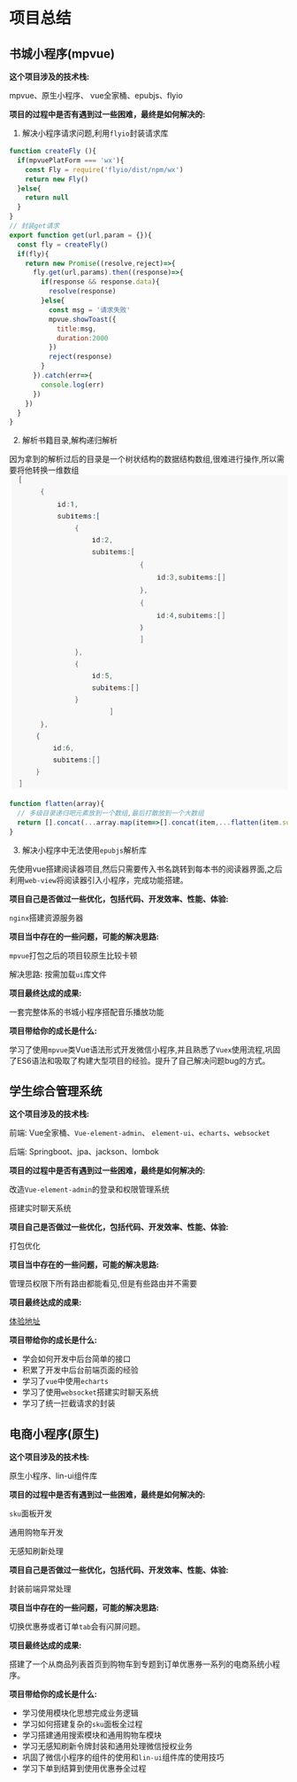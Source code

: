# 项目总结

## 书城小程序(mpvue)

**这个项目涉及的技术栈:** 

mpvue、原生小程序、 vue全家桶、epubjs、flyio

**项目的过程中是否有遇到过一些困难，最终是如何解决的:**

1. 解决小程序请求问题,利用`flyio`封装请求库

```js
function createFly (){
  if(mpvuePlatForm === 'wx'){
    const Fly = require('flyio/dist/npm/wx')
    return new Fly()
  }else{
    return null
  }
}
// 封装get请求
export function get(url,param = {}){
  const fly = createFly()
  if(fly){
    return new Promise((resolve,reject)=>{
      fly.get(url,params).then((response)=>{
        if(response && response.data){
          resolve(response)
        }else{
          const msg = '请求失败'
          mpvue.showToast({
            title:msg,
            duration:2000
          })
          reject(response)
        }
      }).catch(err=>{
        console.log(err)
      })
    })
  }
}
```
2. 解析书籍目录,解构递归解析

因为拿到的解析过后的目录是一个树状结构的数据结构数组,很难进行操作,所以需要将他转换一维数组
![20200710154046.png](https://raw.githubusercontent.com/imageList/imglist/master/20200710154046.png)

```js
function flatten(array){
  // 多级目录递归吧元素放到一个数组,最后打散放到一个大数组
  return [].concat(...array.map(item=>[].concat(item,...flatten(item.subitems))))
}
```

3. 解决小程序中无法使用`epubjs`解析库

先使用vue搭建阅读器项目,然后只需要传入书名跳转到每本书的阅读器界面,之后利用`web-view`将阅读器引入小程序，完成功能搭建。


**项目自己是否做过一些优化，包括代码、开发效率、性能、体验:**

`nginx`搭建资源服务器

**项目当中存在的一些问题，可能的解决思路:**

`mpvue`打包之后的项目较原生比较卡顿

解决思路: 按需加载`ui`库文件

**项目最终达成的成果:**

一套完整体系的书城小程序搭配音乐播放功能


**项目带给你的成长是什么:**

学习了使用`mpvue`类Vue语法形式开发微信小程序,并且熟悉了`Vuex`使用流程,巩固了ES6语法和吸取了构建大型项目的经验。提升了自己解决问题bug的方式。


## 学生综合管理系统

**这个项目涉及的技术栈:**

前端: Vue全家桶、`Vue-element-admin`、 `element-ui`、`echarts`、`websocket`

后端: Springboot、jpa、jackson、lombok

**项目的过程中是否有遇到过一些困难，最终是如何解决的:**

改造`Vue-element-admin`的登录和权限管理系统

搭建实时聊天系统


**项目自己是否做过一些优化，包括代码、开发效率、性能、体验:**

打包优化

**项目当中存在的一些问题，可能的解决思路:**

管理员权限下所有路由都能看见,但是有些路由并不需要


**项目最终达成的成果:**

[体验地址](http://student-admin.yangxiansheng.top/)

**项目带给你的成长是什么:**

- 学会如何开发中后台简单的接口
- 积累了开发中后台前端页面的经验
- 学习了`vue`中使用`echarts`
- 学习了使用`websocket`搭建实时聊天系统
- 学习了统一拦截请求的封装

## 电商小程序(原生)

**这个项目涉及的技术栈:**

原生小程序、lin-ui组件库


**项目的过程中是否有遇到过一些困难，最终是如何解决的:**

`sku`面板开发

通用购物车开发

无感知刷新处理

**项目自己是否做过一些优化，包括代码、开发效率、性能、体验:**

封装前端异常处理

**项目当中存在的一些问题，可能的解决思路:**

切换优惠券或者订单`tab`会有闪屏问题。

**项目最终达成的成果:**

搭建了一个从商品列表首页到购物车到专题到订单优惠券一系列的电商系统小程序。

**项目带给你的成长是什么:**

- 学习使用模块化思想完成业务逻辑
- 学习如何搭建复杂的`sku`面板全过程
- 学习搭建通用搜索模块和通用购物车模块
- 学习无感知刷新令牌封装和通用处理微信授权业务
- 巩固了微信小程序的组件的使用和`lin-ui`组件库的使用技巧
- 学习下单到结算到使用优惠券全过程

